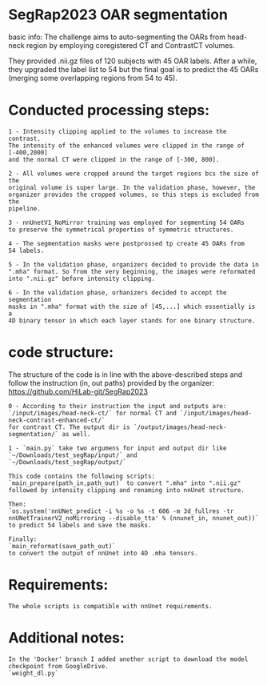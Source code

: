 # SegRap2023 OAR segmentation

basic info:
The challenge aims to auto-segmenting the OARs from head-neck region
by employing coregistered CT and ContrastCT volumes.

They provided .nii.gz files of 120 subjects with 45 OAR labels.
After a while, they upgraded the label list to 54 but the final goal
is to predict the 45 OARs (merging some overlapping regions from 54 to 45).


# Conducted processing steps:

    1 - Intensity clipping applied to the volumes to increase the contrast.
    The intensity of the enhanced volumes were clipped in the range of [-400,2000]
    and the normal CT were clipped in the range of [-300, 800].
    
    2 - All volumes were cropped around the target regions bcs the size of the 
    original volume is super large. In the validation phase, however, the 
    organizer provides the cropped volumes, so this steps is excluded from the
    pipeline.
    
    3 - nnUnetV1_NoMirror training was employed for segmenting 54 OARs
    to preserve the symmetrical properties of symmetric structures.
    
    4 - The segmentation masks were postprossed tp create 45 OARs from
    54 labels.
    
    5 - In the validation phase, organizers decided to provide the data in 
    ".mha" format. So from the very beginning, the images were reformated
    into ".nii.gz" before intensity clipping.
    
    6 - In the validation phase, orhanizers decided to accept the segmentation
    masks in ".mha" format with the size of [45,...] which essentially is a 
    4D binary tensor in which each layer stands for one binary structure.

# code structure:
   
The structure of the code is in line with the above-described steps and follow
the instruction (in, out paths) provided by the organizer:
https://github.com/HiLab-git/SegRap2023 

    0 - According to their instruction the input and outputs are:
    `/input/images/head-neck-ct/` for normal CT and `/input/images/head-neck-contrast-enhanced-ct/`
    for contrast CT. The output dir is `/output/images/head-neck-segmentation/` as well.
    
    1 - `main.py` take two argumens for input and output dir like `~/Downloads/test_segRap/input/` and  `~/Downloads/test_segRap/output/`
    
    This code contains the following scripts:
    `main_prepare(path_in,path_out)` to convert ".mha" into ".nii.gz" followed by intensity clipping and renaming into nnUnet structure.
    
    Then:
    `os.system('nnUNet_predict -i %s -o %s -t 606 -m 3d_fullres -tr nnUNetTrainerV2_noMirroring --disable_tta' % (nnunet_in, nnunet_out))`
    to predict 54 labels and save the masks.
    
    Finally:
    `main_reformat(save_path_out)` 
    to convert the output of nnUnet into 4D .mha tensors.
    
    
# Requirements:
    The whole scripts is compatible with nnUnet requirements.
    
# Additional notes:
    In the 'Docker' branch I added another script to download the model
    checkpoint from GoogleDrive.
    `weight_dl.py`

        
